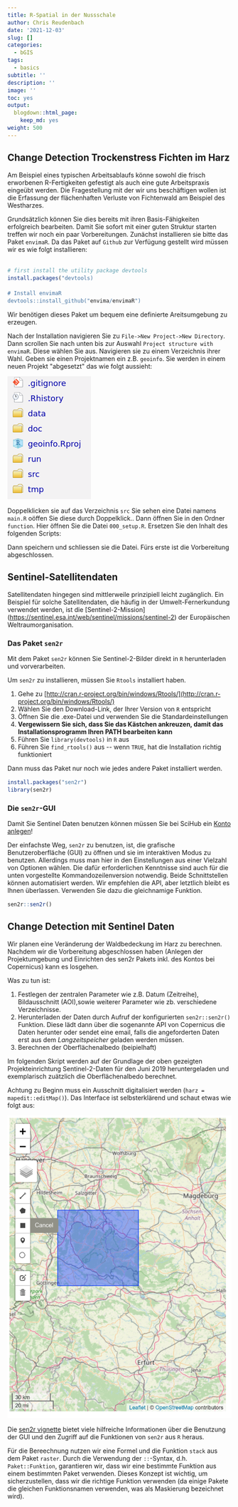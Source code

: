 ```yaml
---
title: R-Spatial in der Nussschale
author: Chris Reudenbach
date: '2021-12-03'
slug: []
categories:
  - bGIS
tags:
  - basics
subtitle: ''
description: ''
image: ''
toc: yes
output:
  blogdown::html_page:
    keep_md: yes
weight: 500
---
```


## Change Detection Trockenstress Fichten im Harz 

Am Beispiel eines typischen Arbeitsablaufs könne sowohl die frisch erworbenen R-Fertigkeiten gefestigt  als auch eine gute Arbeitspraxis eingeübt werden. Die Fragestellung mit der wir uns beschäftigen wollen ist die Erfassung der flächenhaften Verluste von Fichtenwald am Beispiel des Westharzes. 

Grundsätzlich können Sie dies bereits mit ihren Basis-Fähigkeiten erfolgreich bearbeiten. Damit Sie sofort mit einer guten Struktur starten treffen wir noch ein paar Vorbereitungen. Zunächst installieren sie bitte das Paket `envimaR`. Da das Paket auf `Github` zur Verfügung gestellt wird müssen wir es wie folgt installieren:

```r

# first install the utility package devtools
install.packages("devtools)

# Install envimaR
devtools::install_github("envima/envimaR")
```

Wir benötigen dieses Paket um bequem eine definierte Areitsumgebung zu erzeugen.

Nach der Installation navigieren Sie zu `File->New Project->New Directory`. Dann scrollen Sie nach unten bis zur Auswahl `Project structure with envimaR`. Diese wählen Sie aus. Navigieren sie zu einem Verzeichnis ihrer Wahl. Geben sie einen Projektnamen ein z.B. `geoinfo`. Sie werden in einem neuen Projekt "abgesetzt" das wie folgt aussieht:

![](images/folder.png)

Doppelklicken sie auf das Verzeichnis `src` Sie sehen eine Datei namens `main.R` oöffen Sie diese durch Doppelklick.. Dann öffnen Sie in den Ordner `function`. Hier öffnen Sie die Datei `000_setup.R`. Ersetzen Sie den Inhalt des folgenden Scripts:
<script src="https://gist.github.com/gisma/3dfbdd4de0d5b23e51df9885475da82f.js"></script>

Dann speichern und schliessen sie die Datei. Fürs erste ist die Vorbereitung abgeschlossen.


## Sentinel-Satellitendaten

Satellitendaten hingegen sind mittlerweile prinzipiell leicht zugänglich. Ein Beispiel für solche Satellitendaten, die häufig in der Umwelt-Fernerkundung verwendet werden, ist die [Sentinel-2-Mission] (https://sentinel.esa.int/web/sentinel/missions/sentinel-2) der Europäischen Weltraumorganisation.

### Das Paket `sen2r` 

Mit dem Paket `sen2r` können Sie Sentinel-2-Bilder direkt in `R` herunterladen und vorverarbeiten.

Um `sen2r` zu installieren, müssen Sie `Rtools` installiert haben.

1. Gehe zu [http://cran.r-project.org/bin/windows/Rtools/](http://cran.r-project.org/bin/windows/Rtools/) 
1. Wählen Sie den Download-Link, der Ihrer Version von `R` entspricht
1. Öffnen Sie die .exe-Datei und verwenden Sie die Standardeinstellungen
1. **Vergewissern Sie sich, dass Sie das Kästchen ankreuzen, damit das Installationsprogramm Ihren PATH bearbeiten kann**
1. Führen Sie `library(devtools)` in `R` aus
1. Führen Sie `find_rtools()` aus -- wenn `TRUE`, hat die Installation richtig funktioniert

Dann muss das Paket nur noch wie jedes andere Paket installiert werden.

```r
install.packages("sen2r")
library(sen2r)
```

### Die `sen2r`-GUI

Damit Sie Sentinel Daten benutzen können müssen Sie bei SciHub ein [Konto anlegen](https://scihub.copernicus.eu/dhus/#/self-registration)!

Der einfachste Weg, `sen2r` zu benutzen, ist, die grafische Benutzeroberfläche (GUI) zu öffnen und sie im interaktiven Modus zu benutzen. Allerdings muss man hier in den Einstellungen aus einer Vielzahl von Optionen wählen. Die dafür erforderlichen Kenntnisse sind auch für die unten vorgestellte Kommandozeilenversion notwendig. Beide Schnittstellen können automatisiert werden. Wir empfehlen die API, aber letztlich bleibt es Ihnen überlassen. Verwenden Sie dazu die gleichnamige Funktion.

```r
sen2r::sen2r()
```


## Change Detection mit Sentinel Daten
Wir planen eine Veränderung der Waldbedeckung im Harz zu berechnen. Nachdem wir die Vorbereitung abgeschlossen haben (Anlegen der Projektumgebung und Einrichten des sen2r Pakets inkl. des Kontos bei Copernicus) kann es losgehen.

Was zu tun ist:

1. Festlegen der zentralen Parameter wie z.B. Datum (Zeitreihe), Bildausschnitt (AOI),sowie weiterer Parameter wie zb. verschiedene Verzeichnisse.
2. Herunterladen der Daten durch Aufruf der konfigurierten `sen2r::sen2r()` Funktion. Diese lädt dann über die sogenannte API von Copernicus die Daten herunter oder sendet eine email, falls die angeforderten Daten  erst aus dem *Langzeitspeicher* geladen werden müssen. 
3. Berechnen der Oberflächenalbedo  (beipielhaft)


Im folgenden Skript werden auf der Grundlage der oben gezeigten Projekteinrichtung Sentinel-2-Daten für den Juni 2019 heruntergeladen und exemplarisch zuätzlich die Oberflächenalbedo berechnet. 

Achtung zu Beginn muss ein Ausschnitt digitalisiert werden (`harz = mapedit::editMap()`). Das Interface ist selbsterklärend und schaut etwas wie folgt aus:

![](images/HARZ.png)


<script src="https://gist.github.com/gisma/5a11edd28cf81cee523e273b0064bcea.js"></script>

Die [sen2r vignette](https://sen2r.ranghetti.info/) bietet viele hilfreiche Informationen über die Benutzung der GUI und den Zugriff auf die Funktionen von `sen2r` aus `R` heraus.


Für die Bereechnung nutzen wir eine Formel und  die Funktion `stack` aus dem Paket `raster`.  Durch die Verwendung der `::`-Syntax, d.h. `Paket::Funktion`, garantieren wir, dass wir eine bestimmte Funktion aus einem bestimmten Paket verwenden. Dieses Konzept ist wichtig, um sicherzustellen, dass wir die richtige Funktion verwenden (da einige Pakete die gleichen Funktionsnamen verwenden, was als Maskierung bezeichnet wird).

